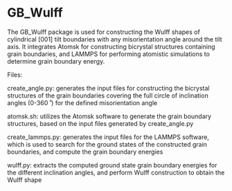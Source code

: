 # GB_Wulff
The GB_Wulff package is used for constructing the Wulff shapes of cylindrical [001] tilt boundaries with any misorientation angle around the tilt axis. It integrates Atomsk for constructing bicrystal structures containing grain boundaries, and LAMMPS for performing atomistic simulations to determine grain boundary energy.

Files:

create_angle.py: generates the input files for constructing the bicrystal structures of the grain boundaries covering the full circle of inclination angles (0-360 ̊ ) for the defined misorientation angle

atomsk.sh: utilizes the Atomsk software to generate the grain boundary structures, based on the input files generated by create_angle.py

create_lammps.py: generates the input files for the LAMMPS software, which is used to search for the ground states of the constructed grain boundaries, and compute the grain boundary energies

wulff.py: extracts the computed ground state grain boundary energies for the different inclination angles, and perform Wulff construction to obtain the Wulff shape
